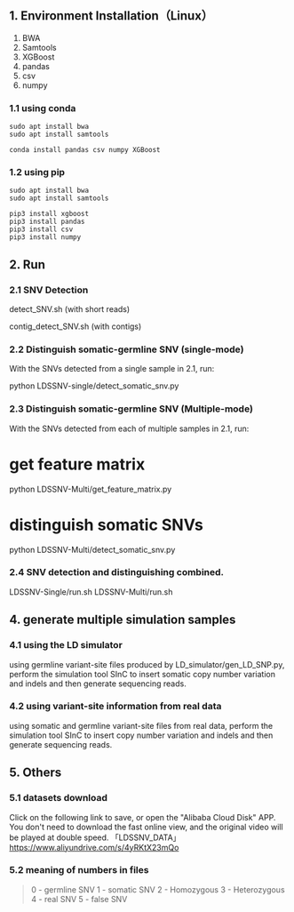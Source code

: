 ## 1. Environment Installation（Linux）
1. BWA
2. Samtools
3. XGBoost
4. pandas
5. csv
6. numpy

### 1.1 using conda 
```
sudo apt install bwa
sudo apt install samtools

conda install pandas csv numpy XGBoost
```
### 1.2 using pip
```
sudo apt install bwa
sudo apt install samtools

pip3 install xgboost
pip3 install pandas
pip3 install csv
pip3 install numpy
```

## 2. Run

### 2.1 SNV Detection

detect_SNV.sh (with short reads)

contig_detect_SNV.sh (with contigs)

### 2.2 Distinguish somatic-germline SNV (single-mode)
With the SNVs detected from a single sample in 2.1, run: 

python LDSSNV-single/detect_somatic_snv.py

### 2.3 Distinguish somatic-germline SNV (Multiple-mode)
With the SNVs detected from each of multiple samples in 2.1, run: 

   # get feature matrix
python LDSSNV-Multi/get_feature_matrix.py

   # distinguish somatic SNVs
python LDSSNV-Multi/detect_somatic_snv.py

### 2.4 SNV detection and distinguishing combined.

LDSSNV-Single/run.sh
LDSSNV-Multi/run.sh

## 4. generate multiple simulation samples

### 4.1 using the LD simulator
using germline variant-site files produced by LD_simulator/gen_LD_SNP.py, perform the simulation tool SInC to insert somatic copy number variation and indels and then generate sequencing reads.

### 4.2 using variant-site information from real data

using somatic and germline variant-site files from real data, perform the simulation tool SInC to insert copy number variation and indels and then generate sequencing reads.


## 5. Others
### 5.1 datasets download

Click on the following link to save, or open the "Alibaba Cloud Disk" APP. You don't need to download the fast online view, and the original video will be played at double speed.
「LDSSNV_DATA」https://www.aliyundrive.com/s/4yRKtX23mQo

### 5.2 meaning of numbers in files
> 0 - germline SNV
> 1 - somatic SNV
> 2 - Homozygous
> 3 - Heterozygous 
> 4 - real SNV
> 5 - false SNV
